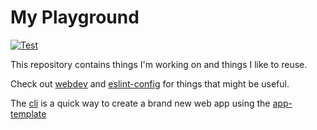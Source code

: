 # My Playground

[![Test](https://github.com/stanlemon/javascript/actions/workflows/test.yml/badge.svg)](https://github.com/stanlemon/javascript/actions/workflows/test.yml)

This repository contains things I'm working on and things I like to reuse.

Check out [webdev](packages/webdev/README.md) and [eslint-config](packages/eslint-config/README.md) for things that might be useful.

The [cli](packages/cli/README.md) is a quick way to create a brand new web app using the [app-template](apps/template/README.md)
